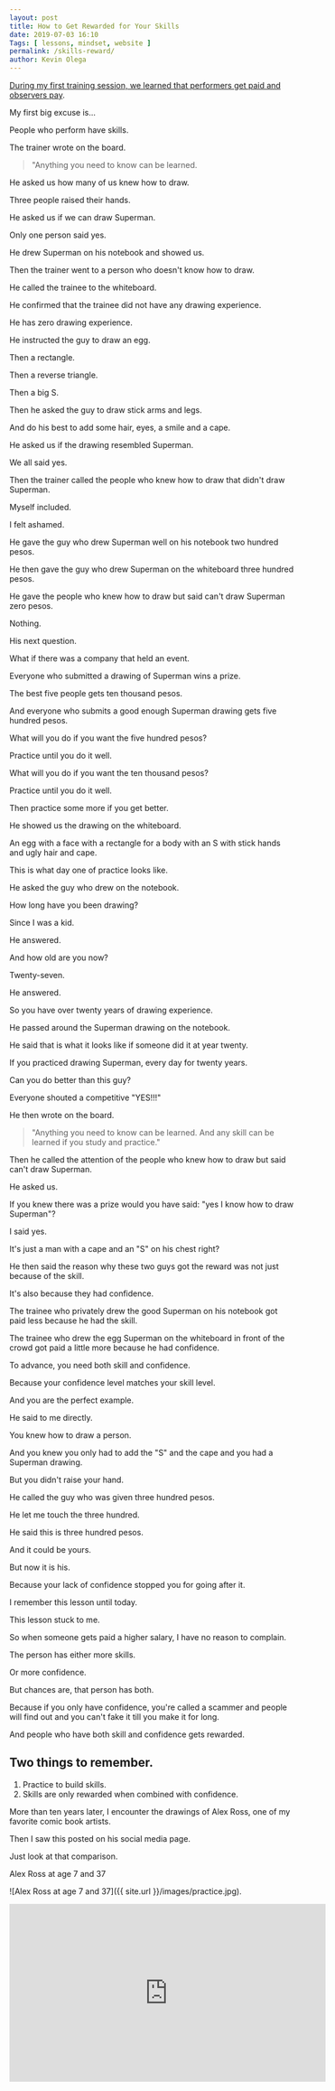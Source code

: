 ```yaml
--- 
layout: post 
title: How to Get Rewarded for Your Skills
date: 2019-07-03 16:10
Tags: [ lessons, mindset, website ]
permalink: /skills-reward/ 
author: Kevin Olega 
--- 
```

[During my first training session, we learned that performers get paid and observers pay](https://callcentertrainingtips.com/perform-observe).

My first big excuse is...

People who perform have skills.

The trainer wrote on the board.

> "Anything you need to know can be learned.

He asked us how many of us knew how to draw.

Three people raised their hands.

He asked us if we can draw Superman.

Only one person said yes.

He drew Superman on his notebook and showed us.

Then the trainer went to a person who doesn't know how to draw.

He called the trainee to the whiteboard.

He confirmed that the trainee did not have any drawing experience.

He has zero drawing experience.

He instructed the guy to draw an egg.

Then a rectangle.

Then a reverse triangle.

Then a big S.

Then he asked the guy to draw stick arms and legs.

And do his best to add some hair, eyes, a smile and a cape.

He asked us if the drawing resembled Superman.

We all said yes.

Then the trainer called the people who knew how to draw that didn't draw Superman.

Myself included.

I felt ashamed.

He gave the guy who drew Superman well on his notebook two hundred pesos.

He then gave the guy who drew Superman on the whiteboard three hundred pesos.

He gave the people who knew how to draw but said can't draw Superman zero pesos. 

Nothing.

His next question.

What if there was a company that held an event.

Everyone who submitted a drawing of Superman wins a prize.

The best five people gets ten thousand pesos.

And everyone who submits a good enough Superman drawing gets five hundred pesos.

What will you do if you want the five hundred pesos?

Practice until you do it well.

What will you do if you want the ten thousand pesos?

Practice until you do it well. 

Then practice some more if you get better.

He showed us the drawing on the whiteboard. 

An egg with a face with a rectangle for a body with an S with stick hands and ugly hair and cape.

This is what day one of practice looks like.

He asked the guy who drew on the notebook.

How long have you been drawing?

Since I was a kid.

He answered.

And how old are you now?

Twenty-seven.

He answered.

So you have over twenty years of drawing experience.

He passed around the Superman drawing on the notebook.

He said that is what it looks like if someone did it at year twenty.

If you practiced drawing Superman, every day for twenty years.

Can you do better than this guy?

Everyone shouted a competitive "YES!!!"

He then wrote on the board.

> "Anything you need to know can be learned. And any skill can be learned if you study and practice."

Then he called the attention of the people who knew how to draw but said can't draw Superman.

He asked us.

If you knew there was a prize would you have said: "yes I know how to draw Superman"?

I said yes.

It's just a man with a cape and an "S" on his chest right?

He then said the reason why these two guys got the reward was not just because of the skill.

It's also because they had confidence.

The trainee who privately drew the good Superman on his notebook got paid less because he had the skill.

The trainee who drew the egg Superman on the whiteboard in front of the crowd got paid a little more because he had confidence.

To advance, you need both skill and confidence.

Because your confidence level matches your skill level.

And you are the perfect example.

He said to me directly.

You knew how to draw a person.

And you knew you only had to add the "S" and the cape and you had a Superman drawing.

But you didn't raise your hand.

He called the guy who was given three hundred pesos.

He let me touch the three hundred.

He said this is three hundred pesos.

And it could be yours.

But now it is his.

Because your lack of confidence stopped you for going after it.

I remember this lesson until today.

This lesson stuck to me.

So when someone gets paid a higher salary, I have no reason to complain.

The person has either more skills.

Or more confidence.

But chances are, that person has both.

Because if you only have confidence, you're called a scammer and people will find out and you can't fake it till you make it for long.

And people who have both skill and confidence gets rewarded.

## Two things to remember.

1. Practice to build skills.
2. Skills are only rewarded when combined with confidence.

More than ten years later, I encounter the drawings of Alex Ross, one of my favorite comic book artists. 

Then I saw this posted on his social media page.

Just look at that comparison.

Alex Ross at age 7 and 37

![Alex Ross at age 7 and 37]({{ site.url }}/images/practice.jpg).

<iframe width="560" height="315" src="https://www.youtube.com/embed/3R5VUIY28Gs" frameborder="0" allow="accelerometer; autoplay; encrypted-media; gyroscope; picture-in-picture" allowfullscreen></iframe>
